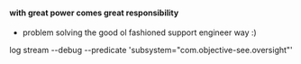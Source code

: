 #### with great power comes great responsibility
- problem solving the good ol fashioned support engineer way :)

log stream --debug --predicate 'subsystem="com.objective-see.oversight"'


